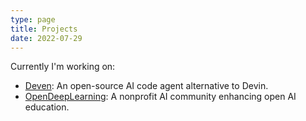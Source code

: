 ```yaml
---
type: page
title: Projects
date: 2022-07-29
---
```


Currently I'm working on:

- [Deven](#): An open-source AI code agent alternative to Devin.
- [OpenDeepLearning](https://www.opendeeplearning.xyz/): A nonprofit AI community enhancing open AI education.


